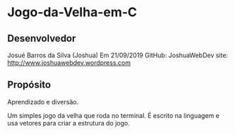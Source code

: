 # Jogo-da-Velha-em-C

## Desenvolvedor

Josué Barros da Silva (Joshua)
Em 21/09/2019
GitHub: JoshuaWebDev
site: http://www.joshuawebdev.wordpress.com

## Propósito

Aprendizado e diversão.

Um simples jogo da velha que roda no terminal.
É escrito na linguagem e usa vetores para criar a estrutura do jogo.
